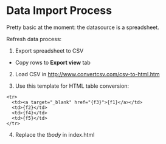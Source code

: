 Data Import Process
===================
Pretty basic at the moment: the datasource is a spreadsheet.

Refresh data process:

1. Export spreadsheet to CSV
 - Copy rows to **Export view** tab

2. Load CSV in http://www.convertcsv.com/csv-to-html.htm

3. Use this template for HTML table conversion:
```
<tr>
  <td><a target="_blank" href="{f3}">{f1}</a></td>
  <td>{f2}</td>
  <td>{f4}</td>
  <td>{f5}</td>
</tr>
```

4. Replace the *tbody* in index.html